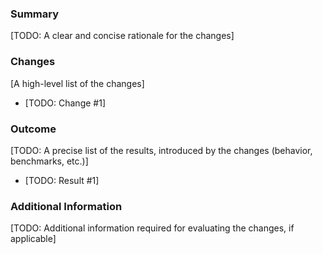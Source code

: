 ### Summary

[TODO: A clear and concise rationale for the changes]

### Changes

[A high-level list of the changes]

- [TODO: Change #1]

### Outcome

[TODO: A precise list of the results, introduced by the changes (behavior, benchmarks, etc.)]

- [TODO: Result #1]

### Additional Information

[TODO: Additional information required for evaluating the changes, if applicable]